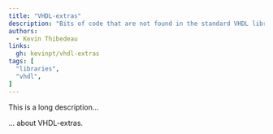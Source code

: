 ```yaml
---
title: "VHDL-extras"
description: "Bits of code that are not found in the standard VHDL libraries"
authors:
  - Kevin Thibedeau
links:
  gh: kevinpt/vhdl-extras
tags: [
  "libraries",
  "vhdl",
]
---
```


This is a long description...
<!--more-->
... about VHDL-extras.
